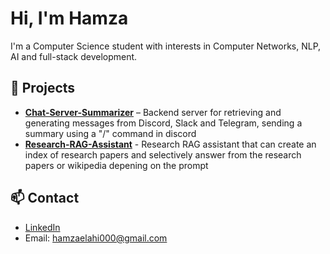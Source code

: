 # Hi, I'm Hamza

I'm a Computer Science student with interests in Computer Networks, NLP, AI and full-stack development.

## 🔧 Projects
- **[Chat-Server-Summarizer](https://github.com/soddi1/chat-summary-server)** – Backend server for retrieving and generating messages from Discord, Slack and Telegram, sending a summary using a "/" command in discord
- **[Research-RAG-Assistant](https://github.com/soddi1/research-rag-assistant)** - Research RAG assistant that can create an index of research papers and selectively answer from the research papers or wikipedia depening on the prompt

## 📫 Contact
- [LinkedIn](https://www.linkedin.com/in/sheikh-hamza-elahi-sodana/)
- Email: hamzaelahi000@gmail.com
